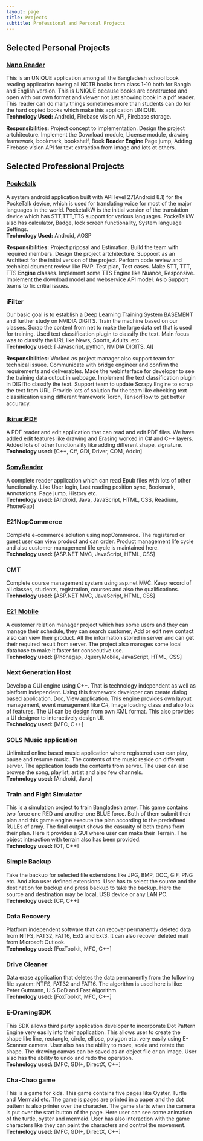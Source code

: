 ```yaml
---
layout: page
title: Projects
subtitle: Professional and Personal Projects
---
```


<!--
## Projects by themes

* [Open source tools for open data](#opentools)
* [Open knowledge](#openknow)
* [Research on machine learning and bioinformatics](#research) (past)
--> 
<!-- to be added:
- asuntohinnat (link to blog post)
- something from Avaus?
-->

## Selected Personal Projects
### [Nano Reader](https://play.google.com/store/apps/details?id=com.microasset.saiful.easyreader&hl=en)   
This is an UNIQUE application among all the Bangladesh school book reading application having all NCTB books from class 1-10 both for Bangla and English version. This is UNIQUE because books are constructed and open with our own format and viewer not just showing book in a pdf reader. This reader can do many things sometimes more than students can do for the hard copied books which make this application UNIQUE.<br/>
**Technology Used:** Android, Firebase vision API, Firebase storage. 

**Responsibilities:** Project concept to implementation. Design the project artchitecture. Implement the Download module, License module, drawing framework, bookmark, bookshelf, Book **Reader Engine** Page jump, Adding Firebase vision API for text extraction from image and lots ot others.

## Selected Professional Projects
### [Pocketalk](https://www.pocketalk.net/)
A system android application built with API level 27(Android 8.1) for the PockeTalk device, which is used for translating voice for most of the major languages in the world. PocketalkW is the initial version of the translation device which has STT,TTT,TTS support for various languages. PockeTalkW also has calculator, Badge, lock screen functionality, System language Settings.<br/>
**Technology Used:** Android, AOSP    

**Responsibilities:** Project priposal and Estimation. Build the team with required members. Design the project artchitecture. Suppoort as an Architect for the initial version of the project. Perform code review and technical dcument review like PMP. Test plan, Test cases. Make STT, TTT, TTS **Engine** classes. Implement some TTS Engine like Nuance, Responsive. Implement the download model and webservice API model. Aslo Support teams to fix critial issues.  

### iFilter
Our basic goal is to establish a Deep Learning Training System BASEMENT and further study on NVIDIA DIGITS. Train the machine based on our classes. Scrap the content from net to make the large data set that is used for training. Used text classification plugin to classify the text. Main focus was to classify the URL like News, Sports, Adults..etc.<br/>
**Technology used:** [ Javascript, python, NVIDIA DIGITS, AI]

**Responsibilities:** Worked as project manager also support team for technical issuee. Communicate with bridge engineer and confirm the requirements and deliverables. Made the webInterface for developer to see the training data output in webpage. Implement the text classification plugin in DIGITto classify the text. Support team to update Scrapy Engine to scrap the text from URL. Provide lots of solution for the team like checking text classification using different framework Torch, TensorFlow to get better accuracy.  

### [IkinariPDF](http://www.sourcenext.com/en/products/ikinari_pdf.html)
A PDF reader and edit application that can read and edit PDF files. We have added edit features like drawing and Erasing worked in C# and C++ layers. Added lots of other functionality like adding different shape, signature.<br/>
**Technology used:** [C++, C#, GDI, Driver, COM, Addin]

### [SonyReader](https://play.google.com/store/apps/details?id=com.sony.drbd.reader.other.jp&hl=en_US)   
A complete reader application which can read Epub files with lots of other functionality. Like User login, Last reading position sync, Bookmark, Annotations. Page jump, History etc.<br/>
**Technology used:** [Android, Java, JavaScript, HTML, CSS, Readium, PhoneGap]

### E21NopCommerce
Complete e-commerce solution using nopCommerce. The registered or guest user can view product and can order. Product management life cycle and also customer management life cycle is maintained here.<br/>
**Technology used:** [ASP.NET MVC, JavaScript, HTML, CSS]

### CMT
Complete course management system using asp.net MVC. Keep record of all classes, students, registration, courses and also the qualifications.<br/>
**Technology used:** [ASP.NET MVC, JavaScript, HTML, CSS]

### [E21 Mobile](https://apps.apple.com/us/app/e21-mobile/id580824025)
A customer relation manager project which has some users and they can manage their schedule, they can search customer, Add or edit new contact also can view their product. All the information stored in server and can get their required result from server. The project also manages some local database to make it faster for consecutive use.<br/>
**Technology used:** [Phonegap, JqueryMobile, JavaScript, HTML, CSS]

### Next Generation Host
Develop a GUI engine using C++. That is technology independent as well as platform independent. Using this framework developer can create dialog based application, Doc, View application. This engine provides own layout management, event management like C#, Image loading class and also lots of features. The UI can be design from own XML format. This also provides a UI designer to interactively design UI.<br/>
**Technology used:** [MFC, C++]

### SOLS Music application
Unlimited online based music application where registered user can play, pause and resume music. The contents of the music reside on different server. The application loads the contents from server. The user can also browse the song, playlist, artist and also few channels.<br/>
**Technology used:** [Android, Java]

### Train and Fight Simulator
This is a simulation project to train Bangladesh army. This game contains two force one RED and another one BLUE force. Both of them submit their plan and this game engine execute the plan according to the predefined RULEs of army. The final output shows the casualty of both teams from their plan. Here it provides a GUI where user can make their Terrain. The object interaction with terrain also has been provided.<br/>
**Technology used:** [QT, C++]

### Simple Backup
Take the backup for selected file extensions like JPG, BMP, DOC, GIF, PNG etc. And also user defined extensions. User has to select the source and the destination for backup and press backup to take the backup. Here the source and destination may be local, USB device or any LAN PC.<br/>
**Technology used:** [C#, C++]

### Data Recovery
Platform independent software that can recover permanently deleted data from NTFS, FAT32, FAT16, Ext2 and Ext3. It can also recover deleted mail from Microsoft Outlook.<br/>
**Technology used:** [FoxToolkit, MFC, C++]

### Drive Cleaner
Data erase application that deletes the data permanently from the following file system: NTFS, FAT32 and FAT16. The algorithm is used here is like: Peter Gutmann, U.S DoD and Fast Algorithm.<br/>
**Technology used:** [FoxToolkit, MFC, C++]

### E-DrawingSDK
This SDK allows third party application developer to incorporate Dot Pattern Engine very easily into their application. This allows user to create the shape like line, rectangle, circle, ellipse, polygon etc. very easily using E-Scanner camera. User also has the ability to move, scale and rotate the shape. The drawing canvas can be saved as an object file or an image. User also has the ability to undo and redo the operation.<br/>
**Technology used:** [MFC, GDI+, DirectX, C++]

### Cha-Chao game
This is a game for kids. This game contains five pages like Oyster, Turtle and Mermaid etc. The game is pages are printed in a paper and the dot pattern is also printer over the character. The game starts when the camera is put over the start button of the page. Here user can see some animation of the turtle, oyster and mermaid. User has also interaction with the game characters like they can paint the characters and control the movement.<br/>
**Technology used:** [MFC, GDI+, DirectX, C++]
